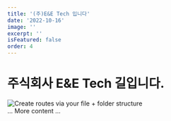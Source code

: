 ```yaml
---
title: '(주)E&E Tech 입니다'
date: '2022-10-16'
image: ''
excerpt: ''
isFeatured: false
order: 4
---
```


# 주식회사 E&E Tech 길입니다.  
![Create routes via your file + folder structure](E&E.jpg)  
... More content ...